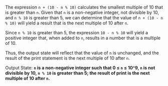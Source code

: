 The expression `n + (10 - n % 10)` calculates the smallest multiple of 10 that is greater than `n`. Given that `n` is a non-negative integer, not divisible by 10, and `n % 10` is greater than 5, we can determine that the value of `n + (10 - n % 10)` will yield a result that is the next multiple of 10 after `n`.

Since `n % 10` is greater than 5, the expression `10 - n % 10` will yield a positive integer that, when added to `n`, results in a number that is a multiple of 10.

Thus, the output state will reflect that the value of `n` is unchanged, and the result of the print statement is the next multiple of 10 after `n`.

Output State: **`n` is a non-negative integer such that 0 ≤ `n` ≤ 10^9, `n` is not divisible by 10, `n % 10` is greater than 5; the result of print is the next multiple of 10 after `n`.**